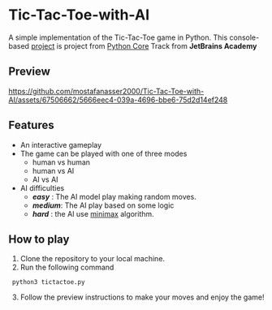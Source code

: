 # Tic-Tac-Toe-with-AI
A simple  implementation of the Tic-Tac-Toe game in Python. This console-based [project](https://hyperskill.org/projects/82?track=2) is project from [Python Core](https://hyperskill.org/tracks/2/projects) Track from **JetBrains Academy**

## Preview



https://github.com/mostafanasser2000/Tic-Tac-Toe-with-AI/assets/67506662/5666eec4-039a-4696-bbe6-75d2d14ef248




## Features
- An interactive gameplay
- The game can be played with one of three modes
  - human vs human
  - human vs AI
  - AI vs AI
- AI difficulties
  - ***easy*** : The AI model play making random moves.
  - ***medium***: The AI play based on some logic
  - ***hard*** : the AI use [minimax](https://en.wikipedia.org/wiki/Minimax) algorithm.

## How to play
1. Clone the repository to your local machine.
2. Run the following command
``` shell 
 python3 tictactoe.py
```
3. Follow the preview instructions to make your moves and enjoy the game!
